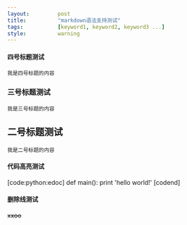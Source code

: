 ```yaml
---
layout:         post
title:          "markdown语法支持测试"
tags:           [keyword1, keyword2, keyword3 ...]
style:          warning
---
```


#### 四号标题测试
    我是四号标题的内容
    
### 三号标题测试
    我是三号标题的内容
    
## 二号标题测试
    我是二号标题的内容
    
#### 代码高亮测试
[code:python:edoc]
def main():
    print 'hello world!'
[codend]

#### 删除线测试
<s>xxoo</s>
